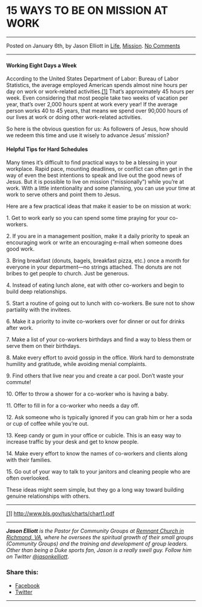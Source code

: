 15 WAYS TO BE ON MISSION AT WORK
================================

* * *

Posted on January 6th, by Jason Elliott in [Life](http://www.remnantresource.org/category/life/), [Mission](http://www.remnantresource.org/category/mission/). [No Comments](http://www.remnantresource.org/15-ways-to-be-on-mission-at-work/#respond)

* * *

#### Working Eight Days a Week

According to the United States Department of Labor: Bureau of Labor Statistics, the average employed American spends almost nine hours per day on work or work-related activities.[\[1\]](file:///C:/Users/Doug/Documents/15%20Ways%20to%20be%20Missional%20at%20Work.docx#_ftn1) That’s approximately 45 hours per week. Even considering that most people take two weeks of vacation per year, that’s over 2,000 hours spent at work every year! If the average person works 40 to 45 years, that means we spend over 90,000 hours of our lives at work or doing other work-related activities.

So here is the obvious question for us: As followers of Jesus, how should we redeem this time and use it wisely to advance Jesus’ mission?

#### Helpful Tips for Hard Schedules

Many times it’s difficult to find practical ways to be a blessing in your workplace. Rapid pace, mounting deadlines, or conflict can often get in the way of even the best intentions to speak and live out the good news of Jesus. But it is possible to live on mission (“missionally”) while you’re at work. With a little intentionality and some planning, you can use your time at work to serve others and point them to Jesus.

Here are a few practical ideas that make it easier to be on mission at work:

1\. Get to work early so you can spend some time praying for your co-workers.

2\. If you are in a management position, make it a daily priority to speak an encouraging work or write an encouraging e-mail when someone does good work.

3\. Bring breakfast (donuts, bagels, breakfast pizza, etc.) once a month for everyone in your department—no strings attached. The donuts are not bribes to get people to church. Just be generous.

4\. Instead of eating lunch alone, eat with other co-workers and begin to build deep relationships.

5\. Start a routine of going out to lunch with co-workers. Be sure not to show partiality with the invitees.

6\. Make it a priority to invite co-workers over for dinner or out for drinks after work.

7\. Make a list of your co-workers birthdays and find a way to bless them or serve them on their birthdays.

8\. Make every effort to avoid gossip in the office. Work hard to demonstrate humility and gratitude, while avoiding menial complaints.

9\. Find others that live near you and create a car pool. Don’t waste your commute!

10\. Offer to throw a shower for a co-worker who is having a baby.

11\. Offer to fill in for a co-worker who needs a day off.

12\. Ask someone who is typically ignored if you can grab him or her a soda or cup of coffee while you’re out.

13\. Keep candy or gum in your office or cubicle. This is an easy way to increase traffic by your desk and get to know people.

14\. Make every effort to know the names of co-workers and clients along with their families.

15\. Go out of your way to talk to your janitors and cleaning people who are often overlooked.

These ideas might seem simple, but they go a long way toward building genuine relationships with others.

* * *

[\[1\]](file:///C:/Users/Doug/Documents/15%20Ways%20to%20be%20Missional%20at%20Work.docx#_ftnref1) http://www.bls.gov/tus/charts/chart1.pdf

* * *

_**Jason Elliott** is the Pastor for Community Groups at [Remnant Church in Richmond, VA](http://www.remnantrichmond.org/), where he oversees the spiritual growth of their small groups (Community Groups) and the training and development of group leaders. Other than being a Duke sports fan, Jason is a really swell guy. Follow him on Twitter [@jasonkelliott](https://twitter.com/jasonkelliott)_.

### Share this:

*   [Facebook](http://www.remnantresource.org/15-ways-to-be-on-mission-at-work/?share=facebook "Click to share on Facebook")
*   [Twitter](http://www.remnantresource.org/15-ways-to-be-on-mission-at-work/?share=twitter "Click to share on Twitter")

  

* * *
